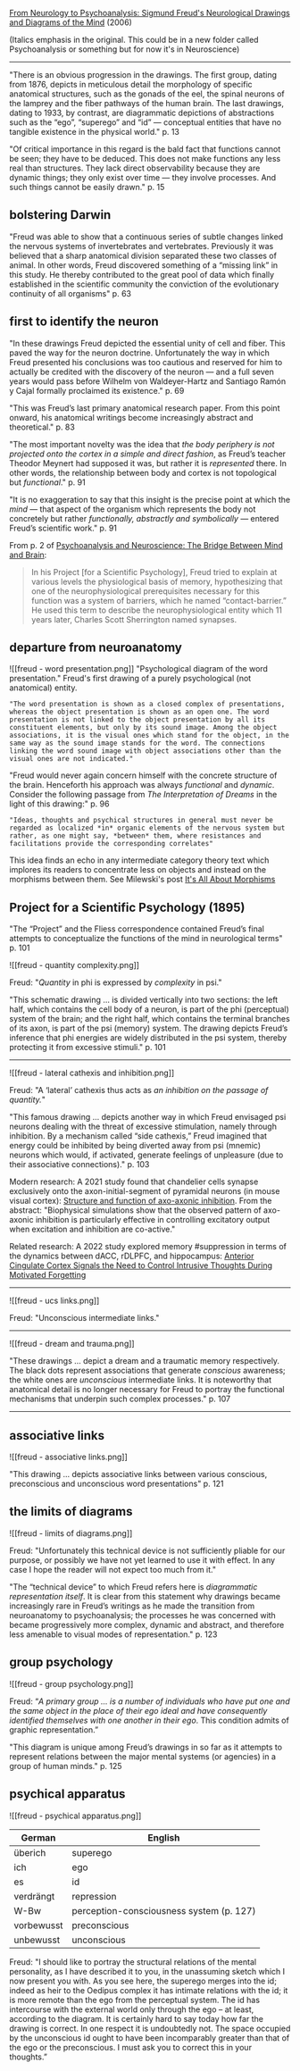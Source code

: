 [From Neurology to Psychoanalysis: Sigmund Freud's Neurological Drawings and Diagrams of the Mind](https://www.amazon.com/Neurology-Psychoanalysis-Neurological-Drawings-Diagrams/dp/B000MEK1B2) (2006)

(Italics emphasis in the original. This could be in a new folder called Psychoanalysis or something but for now it's in Neuroscience)

---

"There is an obvious progression in the drawings. The first group, dating from 1876, depicts in meticulous detail the morphology of specific anatomical structures, such as the gonads of the eel, the spinal neurons of the lamprey and the fiber pathways of the human brain. The last drawings, dating to 1933, by contrast, are diagrammatic depictions of abstractions such as the “ego”, “superego” and “id” — conceptual entities that have no tangible existence in the physical world." p. 13

"Of critical importance in this regard is the bald fact that functions cannot be seen; they have to be deduced. This does not make functions any less real than structures. They lack direct observability because they are dynamic things; they only exist over time — they involve processes. And such things cannot be easily drawn." p. 15

## bolstering Darwin

"Freud was able to show that a continuous series of subtle changes linked the nervous systems of invertebrates and vertebrates. Previously it was believed that a sharp anatomical division separated these two classes of animal. In other words, Freud discovered something of a “missing link” in this study. He thereby contributed to the great pool of data which finally established in the scientific community the conviction of the evolutionary continuity of all organisms" p. 63

## first to identify the neuron

"In these drawings Freud depicted the essential unity of cell and fiber. This paved the way for the neuron doctrine. Unfortunately the way in which Freud presented his conclusions was too cautious and reserved for him to actually be credited with the discovery of the neuron — and a full seven years would pass before Wilhelm von Waldeyer-Hartz and Santiago Ramón y Cajal formally proclaimed its existence." p. 69

"This was Freud’s last primary anatomical research paper. From this point onward, his anatomical writings become increasingly abstract and theoretical." p. 83

"The most important novelty was the idea that *the body periphery is not projected onto the cortex in a simple and direct fashion*, as Freud’s teacher Theodor Meynert had supposed it was, but rather it is *represented* there. In other words, the relationship between body and cortex is not topological but *functional*." p. 91

"It is no exaggeration to say that this insight is the precise point at which the *mind* — that aspect of the organism which represents the body not concretely but rather *functionally, abstractly and symbolically* — entered Freud’s scientific work." p. 91

From p. 2 of [Psychoanalysis and Neuroscience: The Bridge Between Mind and Brain](https://doi.org/10.3389/fpsyg.2019.01983):

> In his Project [for a Scientific Psychology], Freud tried to explain at various levels the physiological basis of memory, hypothesizing that one of the neurophysiological prerequisites necessary for this function was a system of barriers, which he named “contact-barrier.” He used this term to describe the neurophysiological entity which 11 years later, Charles Scott Sherrington named synapses.

## departure from neuroanatomy

![[freud - word presentation.png]]
"Psychological diagram of the word presentation." Freud's first drawing of a purely psychological (not anatomical) entity.

    "The word presentation is shown as a closed complex of presentations, whereas the object presentation is shown as an open one. The word presentation is not linked to the object presentation by all its constituent elements, but only by its sound image. Among the object associations, it is the visual ones which stand for the object, in the same way as the sound image stands for the word. The connections linking the word sound image with object associations other than the visual ones are not indicated."

"Freud would never again concern himself with the concrete structure of the brain. Henceforth his approach was always *functional* and *dynamic*. Consider the following passage from *The Interpretation of Dreams* in the light of this drawing:" p. 96

    "Ideas, thoughts and psychical structures in general must never be regarded as localized *in* organic elements of the nervous system but rather, as one might say, *between* them, where resistances and facilitations provide the corresponding correlates"
    
This idea finds an echo in any intermediate category theory text which implores its readers to concentrate less on objects and instead on the morphisms between them. See Milewski's post [It's All About Morphisms](https://bartoszmilewski.com/2015/11/17/its-all-about-morphisms/)

## Project for a Scientific Psychology (1895)

"The “Project” and the Fliess correspondence contained Freud’s final attempts to conceptualize the functions of the mind in neurological terms" p. 101

![[freud - quantity complexity.png]]

Freud: "*Quantity* in phi is expressed by *complexity* in psi."

"This schematic drawing ... is divided vertically into two sections: the left half, which contains the cell body of a neuron, is part of the phi (perceptual) system of the brain; and the right half, which contains the terminal branches of its axon, is part of the psi (memory) system. The drawing depicts Freud’s inference that phi energies are widely distributed in the psi system, thereby protecting it from excessive stimuli." p. 101

---

![[freud - lateral cathexis and inhibition.png]]

Freud: "A ‘lateral’ cathexis thus acts as *an inhibition on the passage of quantity.*"

"This famous drawing ... depicts another way in which Freud envisaged psi neurons dealing with the threat of excessive stimulation, namely through inhibition. By a mechanism called “side cathexis,” Freud imagined that energy could be inhibited by being diverted away from psi (mnemic) neurons which would, if activated, generate feelings of unpleasure (due to their associative connections)." p. 103

Modern research:  A 2021 study found that chandelier cells synapse exclusively onto the axon-initial-segment of pyramidal neurons (in mouse visual cortex): [Structure and function of axo-axonic inhibition](https://doi.org/10.7554/eLife.73783).  From the abstract: "Biophysical simulations show that the observed pattern of axo-axonic inhibition is particularly effective in controlling excitatory output when excitation and inhibition are co-active."

Related research: A 2022 study explored memory #suppression in terms of the dynamics between dACC, rDLPFC, and hippocampus: [Anterior Cingulate Cortex Signals the Need to Control Intrusive Thoughts During Motivated Forgetting](https://doi.org/10.1523/JNEUROSCI.1711-21.2022)

---

![[freud - ucs links.png]]

Freud: "Unconscious intermediate links."

---

![[freud - dream and trauma.png]]

"These drawings ... depict a dream and a traumatic memory respectively. The black dots represent associations that generate *conscious* awareness; the white ones are *unconscious* intermediate links. It is noteworthy that anatomical detail is no longer necessary for Freud to portray the functional mechanisms that underpin such complex processes." p. 107
    
---

## associative links

![[freud - associative links.png]]

"This drawing ... depicts associative links between various conscious, preconscious and unconscious word presentations" p. 121


## the limits of diagrams

![[freud - limits of diagrams.png]]

Freud: "Unfortunately this technical device is not sufficiently pliable for our purpose, or possibly we have not yet learned to use it with effect. In any case I hope the reader will not expect too much from it."

"The “technical device” to which Freud refers here is *diagrammatic representation itself*. It is clear from this statement why drawings became increasingly rare in Freud’s writings as he made the transition from neuroanatomy to psychoanalysis; the processes he was concerned with became progressively more complex, dynamic and abstract, and therefore less amenable to visual modes of representation." p. 123

## group psychology

![[freud - group psychology.png]]

Freud: “*A primary group … is a number of individuals who have put one and the same object in the place of their ego ideal and have consequently identified themselves with one another in their ego*. This condition admits of graphic representation.”

"This diagram is unique among Freud’s drawings in so far as it attempts to represent relations between the major mental systems (or agencies) in a group of human minds." p. 125

## psychical apparatus

![[freud - psychical apparatus.png]]

| German     | English                                  |
| ---------- | ---------------------------------------- |
| überich    | superego                                 |
| ich        | ego                                      |
| es         | id                                       |
| verdrängt  | repression                               |
| W-Bw       | perception-consciousness system (p. 127) |
| vorbewusst | preconscious                             |
| unbewusst  | unconscious                              |

Freud: "I should like to portray the structural relations of the mental personality, as I have described it to you, in the unassuming sketch which I now present you with. As you see here, the superego merges into the id; indeed as heir to the Oedipus complex it has intimate relations with the id; it is more remote than the ego from the perceptual system. The id has intercourse with the external world only through the ego – at least, according to the diagram. It is certainly hard to say today how far the drawing is correct. In one respect it is undoubtedly not. The space occupied by the unconscious id ought to have been incomparably greater than that of the ego or the preconscious. I must ask you to correct this in your thoughts.”
